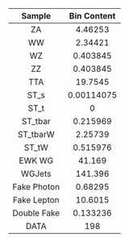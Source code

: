 |Sample|Bin Content| 
|:-----------:|:-----------:| 
|ZA|4.46253| 
|WW|2.34421| 
|WZ|0.403845| 
|ZZ|0.403845| 
|TTA|19.7545| 
|ST_s|0.00114075| 
|ST_t|0| 
|ST_tbar|0.215969| 
|ST_tbarW|2.25739| 
|ST_tW|0.515976| 
|EWK WG|41.169| 
|WGJets|141.396| 
|Fake Photon|0.68295| 
|Fake Lepton|10.6015| 
|Double Fake|0.133236| 
|DATA|198| 
